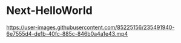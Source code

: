 # Next-HelloWorld



https://user-images.githubusercontent.com/85225156/235491940-6e7555d4-de1b-40fc-885c-846b0a4a1e43.mp4

